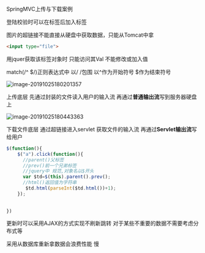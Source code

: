 SpringMVC上传与下载案例

登陆校验时可以在标签后加入<scan>标签

图片的超链接不能直接从硬盘中获取数据，只能从Tomcat中拿 

```html
<input type="file">
```

用jquer获取该标签对象时 只能访问其Val 不能修改或加入值

   match(/^    $/)正则表达式中 以/ /包围 以^作为开始符号  $作为结束符号

![image-20191025180201357](C:\Users\lenovo\AppData\Roaming\Typora\typora-user-images\image-20191025180201357.png)

上传底层    先通过封装的文件读入用户的输入流   再通过**普通输出流**写到服务器硬盘上



![image-20191025180443363](C:\Users\lenovo\AppData\Roaming\Typora\typora-user-images\image-20191025180443363.png)

下载文件底层  通过超链接进入servlet  获取文件的输入流  再通过**Servlet输出流**写给用户





```javascript
$(function(){
	$("a").click(function(){
	  //parent()父标签
	  //prev()前一个兄弟标签
	  //jquery中 规范,对象名以$开头
	  var $td=$(this).parent().prev();
	  //html()返回值为字符串
	   $td.html(parseInt($td.html())+1);				
	});
	
		 
})
```

更新时可以采用AJAX的方式实现不刷新跳转 对于某些不重要的数据不需要考虑分布式等

采用从数据库重新拿数据会浪费性能 慢  